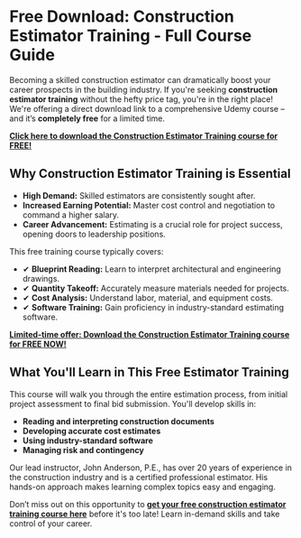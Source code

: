# Free Download: Construction Estimator Training - Full Course Guide

Becoming a skilled construction estimator can dramatically boost your career prospects in the building industry. If you're seeking **construction estimator training** without the hefty price tag, you're in the right place! We're offering a direct download link to a comprehensive Udemy course – and it’s **completely free** for a limited time.

[**Click here to download the Construction Estimator Training course for FREE!**](https://udemywork.com/construction-estimator-training)

## Why Construction Estimator Training is Essential

*   **High Demand:** Skilled estimators are consistently sought after.
*   **Increased Earning Potential:** Master cost control and negotiation to command a higher salary.
*   **Career Advancement:** Estimating is a crucial role for project success, opening doors to leadership positions.

This free training course typically covers:

*   ✔ **Blueprint Reading:** Learn to interpret architectural and engineering drawings.
*   ✔ **Quantity Takeoff:** Accurately measure materials needed for projects.
*   ✔ **Cost Analysis:** Understand labor, material, and equipment costs.
*   ✔ **Software Training:** Gain proficiency in industry-standard estimating software.

[**Limited-time offer: Download the Construction Estimator Training course for FREE NOW!**](https://udemywork.com/construction-estimator-training)

## What You'll Learn in This Free Estimator Training

This course will walk you through the entire estimation process, from initial project assessment to final bid submission. You'll develop skills in:

*   **Reading and interpreting construction documents**
*   **Developing accurate cost estimates**
*   **Using industry-standard software**
*   **Managing risk and contingency**

Our lead instructor, John Anderson, P.E., has over 20 years of experience in the construction industry and is a certified professional estimator. His hands-on approach makes learning complex topics easy and engaging.

Don’t miss out on this opportunity to **[get your free construction estimator training course here](https://udemywork.com/construction-estimator-training)** before it's too late! Learn in-demand skills and take control of your career.
